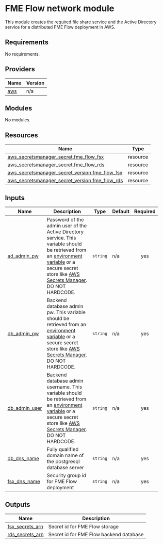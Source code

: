 # FME Flow network module
This module creates the required file share service and the Active Directory service for a distributed FME Flow deployment in AWS.
<!-- BEGIN_TF_DOCS -->
## Requirements

No requirements.

## Providers

| Name | Version |
|------|---------|
| <a name="provider_aws"></a> [aws](#provider\_aws) | n/a |

## Modules

No modules.

## Resources

| Name | Type |
|------|------|
| [aws_secretsmanager_secret.fme_flow_fsx](https://registry.terraform.io/providers/hashicorp/aws/latest/docs/resources/secretsmanager_secret) | resource |
| [aws_secretsmanager_secret.fme_flow_rds](https://registry.terraform.io/providers/hashicorp/aws/latest/docs/resources/secretsmanager_secret) | resource |
| [aws_secretsmanager_secret_version.fme_flow_fsx](https://registry.terraform.io/providers/hashicorp/aws/latest/docs/resources/secretsmanager_secret_version) | resource |
| [aws_secretsmanager_secret_version.fme_flow_rds](https://registry.terraform.io/providers/hashicorp/aws/latest/docs/resources/secretsmanager_secret_version) | resource |

## Inputs

| Name | Description | Type | Default | Required |
|------|-------------|------|---------|:--------:|
| <a name="input_ad_admin_pw"></a> [ad\_admin\_pw](#input\_ad\_admin\_pw) | Password of the admin user of the Active Directory service. This variable should be retrieved from an [environment variable](https://www.terraform.io/cli/config/environment-variables#tf_var_name) or a secure secret store like [AWS Secrets Manager](https://registry.terraform.io/providers/hashicorp/aws/latest/docs/resources/secretsmanager_secret). DO NOT HARDCODE. | `string` | n/a | yes |
| <a name="input_db_admin_pw"></a> [db\_admin\_pw](#input\_db\_admin\_pw) | Backend database admin pw. This variable should be retrieved from an [environment variable](https://www.terraform.io/cli/config/environment-variables#tf_var_name) or a secure secret store like [AWS Secrets Manager](https://registry.terraform.io/providers/hashicorp/aws/latest/docs/resources/secretsmanager_secret). DO NOT HARDCODE. | `string` | n/a | yes |
| <a name="input_db_admin_user"></a> [db\_admin\_user](#input\_db\_admin\_user) | Backend database admin username. This variable should be retrieved from an [environment variable](https://www.terraform.io/cli/config/environment-variables#tf_var_name) or a secure secret store like [AWS Secrets Manager](https://registry.terraform.io/providers/hashicorp/aws/latest/docs/resources/secretsmanager_secret). DO NOT HARDCODE. | `string` | n/a | yes |
| <a name="input_db_dns_name"></a> [db\_dns\_name](#input\_db\_dns\_name) | Fully qualified domain name of the postgresql database server | `string` | n/a | yes |
| <a name="input_fsx_dns_name"></a> [fsx\_dns\_name](#input\_fsx\_dns\_name) | Security group id for FME Flow deployment | `string` | n/a | yes |

## Outputs

| Name | Description |
|------|-------------|
| <a name="output_fsx_secrets_arn"></a> [fsx\_secrets\_arn](#output\_fsx\_secrets\_arn) | Secret id for FME Flow storage |
| <a name="output_rds_secrets_arn"></a> [rds\_secrets\_arn](#output\_rds\_secrets\_arn) | Secret id for FME Flow backend database |
<!-- END_TF_DOCS --> 

